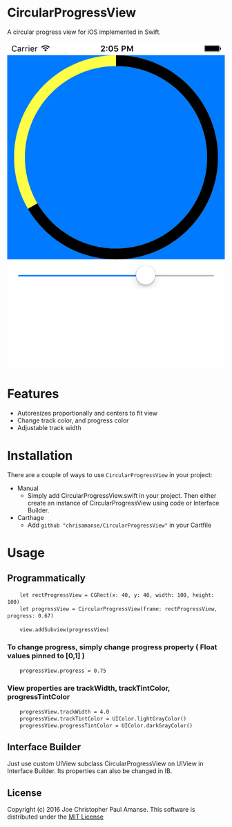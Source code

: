 # CircularProgressView

A circular progress view for iOS implemented in Swift.

![](./Images/CircularProgressView.png)

# Features

* Autoresizes proportionally and centers to fit view
* Change track color, and progress color
* Adjustable track width

# Installation

There are a couple of ways to use `CircularProgressView` in your project:

- Manual
  - Simply add CircularProgressView.swift in your project. Then either create an instance of CircularProgressView using code or Interface Builder.
- Carthage
  - Add `github "chrisamanse/CircularProgressView"` in your Cartfile

# Usage

## Programmatically

        let rectProgressView = CGRect(x: 40, y: 40, width: 100, height: 100)
        let progressView = CircularProgressView(frame: rectProgressView, progress: 0.67)
        
        view.addSubview(progressView)

### To change progress, simply change progress property ( Float values pinned to [0,1] )

        progressView.progress = 0.75

### View properties are trackWidth, trackTintColor, progressTintColor

        progressView.trackWidth = 4.0
        progressView.trackTintColor = UIColor.lightGrayColor()
        progressView.progressTintColor = UIColor.darkGrayColor()

## Interface Builder

Just use custom UIView subclass CircularProgressView on UIView in Interface Builder. Its properties can also be changed in IB.

## License

Copyright (c) 2016 Joe Christopher Paul Amanse. This software is distributed under the [MIT License](./LICENSE.md)

